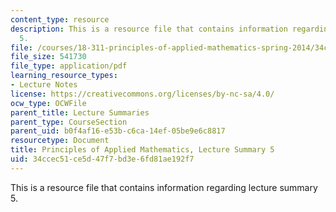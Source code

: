 ```yaml
---
content_type: resource
description: This is a resource file that contains information regarding lecture summary
  5.
file: /courses/18-311-principles-of-applied-mathematics-spring-2014/34ccec51ce5d47f7bd3e6fd81ae192f7_MIT18_311S14_Lecture5.pdf
file_size: 541730
file_type: application/pdf
learning_resource_types:
- Lecture Notes
license: https://creativecommons.org/licenses/by-nc-sa/4.0/
ocw_type: OCWFile
parent_title: Lecture Summaries
parent_type: CourseSection
parent_uid: b0f4af16-e53b-c6ca-14ef-05be9e6c8817
resourcetype: Document
title: Principles of Applied Mathematics, Lecture Summary 5
uid: 34ccec51-ce5d-47f7-bd3e-6fd81ae192f7
---
```

This is a resource file that contains information regarding lecture summary 5.